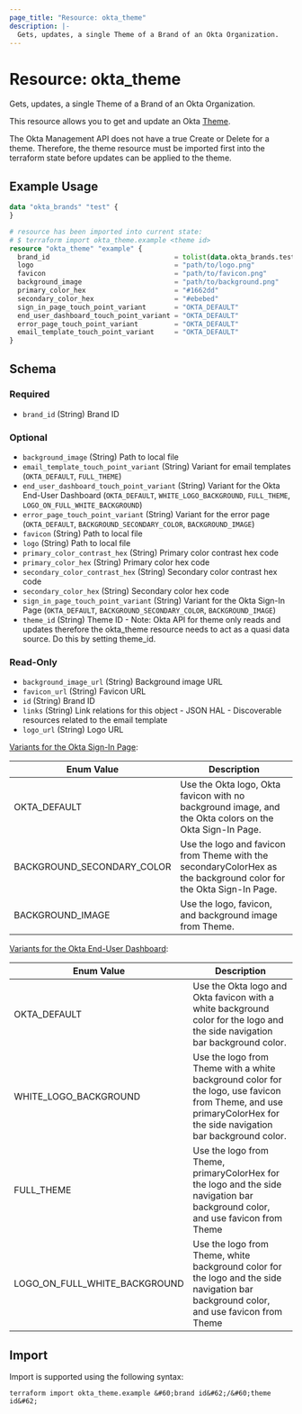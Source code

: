```yaml
---
page_title: "Resource: okta_theme"
description: |-
  Gets, updates, a single Theme of a Brand of an Okta Organization.
---
```


# Resource: okta_theme

Gets, updates, a single Theme of a Brand of an Okta Organization.

This resource allows you to get and update an Okta
[Theme](https://developer.okta.com/docs/reference/api/brands/#theme-object).

The Okta Management API does not have a true Create or Delete for a theme. Therefore, the theme resource must be imported
first into the terraform state before updates can be applied to the theme.

## Example Usage

```terraform
data "okta_brands" "test" {
}

# resource has been imported into current state:
# $ terraform import okta_theme.example <theme id>
resource "okta_theme" "example" {
  brand_id                               = tolist(data.okta_brands.test.brands)[0].id
  logo                                   = "path/to/logo.png"
  favicon                                = "path/to/favicon.png"
  background_image                       = "path/to/background.png"
  primary_color_hex                      = "#1662dd"
  secondary_color_hex                    = "#ebebed"
  sign_in_page_touch_point_variant       = "OKTA_DEFAULT"
  end_user_dashboard_touch_point_variant = "OKTA_DEFAULT"
  error_page_touch_point_variant         = "OKTA_DEFAULT"
  email_template_touch_point_variant     = "OKTA_DEFAULT"
}
```

<!-- schema generated by tfplugindocs -->
## Schema

### Required

- `brand_id` (String) Brand ID

### Optional

- `background_image` (String) Path to local file
- `email_template_touch_point_variant` (String) Variant for email templates (`OKTA_DEFAULT`, `FULL_THEME`)
- `end_user_dashboard_touch_point_variant` (String) Variant for the Okta End-User Dashboard (`OKTA_DEFAULT`, `WHITE_LOGO_BACKGROUND`, `FULL_THEME`, `LOGO_ON_FULL_WHITE_BACKGROUND`)
- `error_page_touch_point_variant` (String) Variant for the error page (`OKTA_DEFAULT`, `BACKGROUND_SECONDARY_COLOR`, `BACKGROUND_IMAGE`)
- `favicon` (String) Path to local file
- `logo` (String) Path to local file
- `primary_color_contrast_hex` (String) Primary color contrast hex code
- `primary_color_hex` (String) Primary color hex code
- `secondary_color_contrast_hex` (String) Secondary color contrast hex code
- `secondary_color_hex` (String) Secondary color hex code
- `sign_in_page_touch_point_variant` (String) Variant for the Okta Sign-In Page (`OKTA_DEFAULT`, `BACKGROUND_SECONDARY_COLOR`, `BACKGROUND_IMAGE`)
- `theme_id` (String) Theme ID - Note: Okta API for theme only reads and updates therefore the okta_theme resource needs to act as a quasi data source. Do this by setting theme_id.

### Read-Only

- `background_image_url` (String) Background image URL
- `favicon_url` (String) Favicon URL
- `id` (String) Brand ID
- `links` (String) Link relations for this object - JSON HAL - Discoverable resources related to the email template
- `logo_url` (String) Logo URL

[Variants for the Okta Sign-In Page](https://developer.okta.com/docs/reference/api/brands/#variants-for-the-okta-sign-in-page):

| Enum Value  |  Description  |
| ----------- | ------------- |
| OKTA_DEFAULT | Use the Okta logo, Okta favicon with no background image, and the Okta colors on the Okta Sign-In Page. |
| BACKGROUND_SECONDARY_COLOR | Use the logo and favicon from Theme with the secondaryColorHex as the background color for the Okta Sign-In Page. |
| BACKGROUND_IMAGE | Use the logo, favicon, and background image from Theme. |

[Variants for the Okta End-User Dashboard](https://developer.okta.com/docs/reference/api/brands/#variants-for-the-okta-end-user-dashboard):

| Enum Value  | Description   |
| ----------- | ------------- |
| OKTA_DEFAULT | Use the Okta logo and Okta favicon with a white background color for the logo and the side navigation bar background color. |
| WHITE_LOGO_BACKGROUND | Use the logo from Theme with a white background color for the logo, use favicon from Theme, and use primaryColorHex for the side navigation bar background color. |
| FULL_THEME | Use the logo from Theme, primaryColorHex for the logo and the side navigation bar background color, and use favicon from Theme |
| LOGO_ON_FULL_WHITE_BACKGROUND | Use the logo from Theme, white background color for the logo and the side navigation bar background color, and use favicon from Theme |

## Import

Import is supported using the following syntax:

```shell
terraform import okta_theme.example &#60;brand id&#62;/&#60;theme id&#62;
```